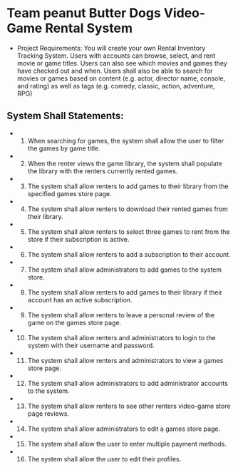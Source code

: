 # **Team peanut Butter Dogs Video-Game Rental System**

* Project Requirements: You will create your own Rental Inventory Tracking System. Users with accounts can browse, select, and rent movie or game titles. Users can also see which movies and games they have checked out and when. Users shall also be able to search for movies or games based on content (e.g. actor, director name, console, and rating) as well as tags (e.g. comedy, classic, action, adventure, RPG)



## **System Shall Statements:**
* 1. When searching for games, the system shall allow the user to filter the games by game title.

* 2. When the renter views the game library, the system shall populate the library with the renters currently rented games.

* 3. The system shall allow renters to add games to their library from the specified games store page.

* 4. The system shall allow renters to download their rented games from their library.

* 5. The system shall allow renters to select three games to rent from the store if their subscription is active.

* 6. The system shall allow renters to add a subscription to their account. 

* 7. The system shall allow administrators to add games to the system store.

* 8. The system shall allow renters to add games to their library if their account has an active subscription.

* 9. The system shall allow renters to leave a personal review of the game on the games store page.

* 10. The system shall allow renters and administrators to login to the system with their username and password.

* 11. The system shall allow renters and administrators to view a games store page.

* 12. The system shall allow administrators to add administrator accounts to the system.

* 13. The system shall allow renters to see other renters video-game store page reviews.

* 14. The system shall allow administrators to edit a games store page.

* 15. The system shall allow the user to enter multiple payment methods.

* 16. The system shall allow the user to edit their profiles.


